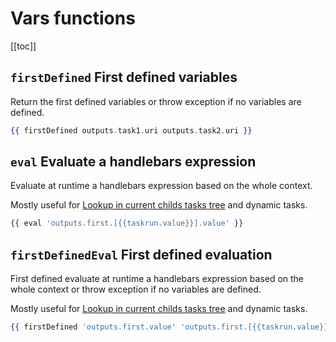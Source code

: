 
# Vars functions

[[toc]]

## `firstDefined` First defined variables 

Return the first defined variables or throw exception if no variables are defined.

```handlebars
{{ firstDefined outputs.task1.uri outputs.task2.uri }}
```

## `eval` Evaluate a handlebars expression 

Evaluate at runtime a handlebars expression based on the whole context.

Mostly useful for [Lookup in current childs tasks tree](/docs/developer-guide/variables/#lookup-in-current-childs-tasks-tree) and dynamic tasks.


```handlebars
{{ eval 'outputs.first.[{{taskrun.value}}].value' }}
```

## `firstDefinedEval` First defined evaluation

First defined evaluate at runtime a handlebars expression based on the whole context or throw exception if no variables are defined.

Mostly useful for [Lookup in current childs tasks tree](/docs/developer-guide/variables/#lookup-in-current-childs-tasks-tree) and dynamic tasks.


```handlebars
{{ firstDefined 'outputs.first.value' 'outputs.first.[{{taskrun.value}}].value' }}
```

